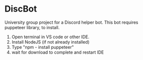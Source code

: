 # DiscBot

University group project for a Discord helper bot.
This bot requires puppeteer library, to install.

1. Open terminal in VS code or other IDE.
2. Install NodeJS (if not already installed)
3. Type "npm - install puppeteer"
4. wait for download to complete and restart IDE
